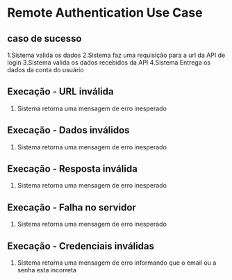 # Remote Authentication Use Case

## caso de sucesso
1.Sistema valida os dados
2.Sistema faz uma requisição para a url da API de login
3.Sistema valida os dados recebidos da API
4.Sistema Entrega os dados da conta do usuário

## Execação - URL inválida
1. Sistema retorna uma mensagem de erro inesperado

## Execação - Dados inválidos
1. Sistema retorna uma mensagem de erro inesperado

## Execação - Resposta inválida
1. Sistema retorna uma mensagem de erro inesperado

## Execação - Falha no servidor
1. Sistema retorna uma mensagem de erro inesperado

## Execação - Credenciais inválidas
1. Sistema retorna uma mensagem de erro informando que o email ou a senha esta incorreta

